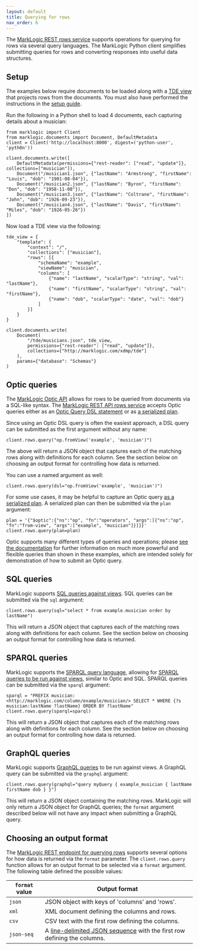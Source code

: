 ```yaml
---
layout: default
title: Querying for rows
nav_order: 6
---
```



The [MarkLogic REST rows service](https://docs.marklogic.com/REST/client/row-management) supports
operations for querying for rows via several query languages. The MarkLogic Python client simplifies submitting queries
for rows and converting responses into useful data structures.

## Setup

The examples below require documents to be loaded along with a 
[TDE view](https://docs.marklogic.com/guide/app-dev/TDE) that projects rows from the documents. You must also have 
performed the instructions in the [setup guide](example-setup.md). 

Run the following in a Python shell to load 4 documents, each capturing details about a musician:

```
from marklogic import Client
from marklogic.documents import Document, DefaultMetadata
client = Client('http://localhost:8000', digest=('python-user', 'pyth0n'))

client.documents.write([
    DefaultMetadata(permissions={"rest-reader": ["read", "update"]}, collections=["musician"]),
    Document("/musician1.json", {"lastName": "Armstrong", "firstName": "Louis", "dob": "1901-08-04"}),
    Document("/musician2.json", {"lastName": "Byron", "firstName": "Don", "dob": "1958-11-08"}),
    Document("/musician3.json", {"lastName": "Coltrane", "firstName": "John", "dob": "1926-09-23"}),
    Document("/musician4.json", {"lastName": "Davis", "firstName": "Miles", "dob": "1926-05-26"})
])
```

Now load a TDE view via the following:

```
tde_view = {
    "template": {
        "context": "/",
        "collections": ["musician"],
        "rows": [{
            "schemaName": "example",
            "viewName": "musician",
            "columns": [
                {"name": "lastName", "scalarType": "string", "val": "lastName"},
                {"name": "firstName", "scalarType": "string", "val": "firstName"},
                {"name": "dob", "scalarType": "date", "val": "dob"}
            ]
        }]
    }
}

client.documents.write(
    Document(
        "/tde/musicians.json", tde_view, 
        permissions={"rest-reader": ["read", "update"]}, 
        collections=["http://marklogic.com/xdmp/tde"]
    ),
    params={"database": "Schemas"}
)
```


## Optic queries

The [MarkLogic Optic API](https://docs.marklogic.com/guide/app-dev/OpticAPI) allows for rows to be queried from 
documents via a SQL-like syntax. The [MarkLogic REST API rows service](https://docs.marklogic.com/REST/POST/v1/rows)
accepts Optic queries either as an [Optic Query DSL statement](https://docs.marklogic.com/guide/app-dev/OpticAPI#id_46710) 
or as [a serialized plan](https://docs.marklogic.com/guide/app-dev/OpticAPI#id_11208). 

Since using an Optic DSL query is often the easiest approach, a DSL query can be submitted as the first argument without
any name:

```
client.rows.query("op.fromView('example', 'musician')")
```

The above will return a JSON object that captures each of the matching rows along with definitions for each column. See
the section below on choosing an output format for controlling how data is returned.


You can use a named argument as well:

```
client.rows.query(dsl="op.fromView('example', 'musician')")
```

For some use cases, it may be helpful to capture an Optic query 
[as a serialized plan](https://docs.marklogic.com/guide/app-dev/OpticAPI#id_11208). 
A serialized plan can then be submitted via the `plan` argument:

```
plan = '{"$optic":{"ns":"op", "fn":"operators", "args":[{"ns":"op", "fn":"from-view", "args":["example", "musician"]}]}}'
client.rows.query(plan=plan)
```

Optic supports many different types of queries and operations; please
[see the documentation](https://docs.marklogic.com/guide/app-dev/OpticAPI#id_35559) for further information on 
much more powerful and flexible queries than shown in these examples, which are intended solely for demonstration of 
how to submit an Optic query.


## SQL queries

MarkLogic supports [SQL queries against views](https://docs.marklogic.com/guide/sql). SQL queries can be submitted 
via the `sql` argument:

```
client.rows.query(sql="select * from example.musician order by lastName")
```

This will return a JSON object that captures each of the matching rows along with definitions 
for each column. See the section below on choosing an output format for controlling how data is returned.

## SPARQL queries

MarkLogic supports the [SPARQL query language](https://www.w3.org/TR/sparql11-query/), allowing for 
[SPARQL queries to be run against views](https://docs.marklogic.com/guide/semantics/semantic-searches#id_94155), 
similar to Optic and SQL. SPARQL queries can be submitted via the `sparql` argument:

```
sparql = "PREFIX musician: <http://marklogic.com/column/example/musician/> SELECT * WHERE {?s musician:lastName ?lastName} ORDER BY ?lastName"
client.rows.query(sparql=sparql)
```

This will return a JSON object that captures each of the matching rows along with definitions 
for each column. See the section below on choosing an output format for controlling how data is returned. 

## GraphQL queries

MarkLogic supports [GraphQL queries](https://docs.marklogic.com/REST/POST/v1/rows/graphql) to be run against views. 
A GraphQL query can be submitted via the `graphql` argument:

```
client.rows.query(graphql="query myQuery { example_musician { lastName firstName dob } }")
```

This will return a JSON object containing the matching rows. MarkLogic will only return a JSON object for GraphQL
queries; the `format` argument described below will not have any impact when submitting a GraphQL query.

## Choosing an output format

The [MarkLogic REST endpoint for querying rows](https://docs.marklogic.com/REST/POST/v1/rows) supports several options
for how data is returned via the `format` parameter. The `client.rows.query` function allows for an output format to be 
selected via a `format` argument. The following table defined the possible values:

| `format` value | Output format | 
| --- | --- |
| `json` | JSON object with keys of 'columns' and 'rows'. |
| `xml` | XML document defining the columns and rows. |
| `csv` | CSV text with the first row defining the columns. |
| `json-seq` | A [line-delimited JSON sequence](https://datatracker.ietf.org/doc/html/rfc7464) with the first row defining the columns. |
